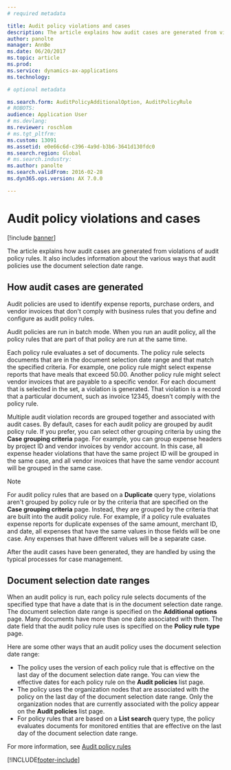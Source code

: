 ```yaml
---
# required metadata

title: Audit policy violations and cases
description: The article explains how audit cases are generated from violations of audit policy rules. It also includes information about the various ways that audit policies use the document selection date range.
author: panolte
manager: AnnBe
ms.date: 06/20/2017
ms.topic: article
ms.prod: 
ms.service: dynamics-ax-applications
ms.technology: 

# optional metadata

ms.search.form: AuditPolicyAdditionalOption, AuditPolicyRule
# ROBOTS: 
audience: Application User
# ms.devlang: 
ms.reviewer: roschlom
# ms.tgt_pltfrm: 
ms.custom: 13091
ms.assetid: e0e66c6d-c396-4a9d-b3b6-3641d130fdc0
ms.search.region: Global
# ms.search.industry: 
ms.author: panolte
ms.search.validFrom: 2016-02-28
ms.dyn365.ops.version: AX 7.0.0

---
```


# Audit policy violations and cases

[!include [banner](../includes/banner.md)]

The article explains how audit cases are generated from violations of audit policy rules. It also includes information about the various ways that audit policies use the document selection date range.

How audit cases are generated
-----------------------------

Audit policies are used to identify expense reports, purchase orders, and vendor invoices that don't comply with business rules that you define and configure as audit policy rules. 

Audit policies are run in batch mode. When you run an audit policy, all the policy rules that are part of that policy are run at the same time.

Each policy rule evaluates a set of documents. The policy rule selects documents that are in the document selection date range and that match the specified criteria. For example, one policy rule might select expense reports that have meals that exceed 50.00. Another policy rule might select vendor invoices that are payable to a specific vendor. For each document that is selected in the set, a violation is generated. That violation is a record that a particular document, such as invoice 12345, doesn't comply with the policy rule. 

Multiple audit violation records are grouped together and associated with audit cases. By default, cases for each audit policy are grouped by audit policy rule. If you prefer, you can select other grouping criteria by using the **Case grouping criteria** page. For example, you can group expense headers by project ID and vendor invoices by vendor account. In this case, all expense header violations that have the same project ID will be grouped in the same case, and all vendor invoices that have the same vendor account will be grouped in the same case. 

> [!NOTE]
> For audit policy rules that are based on a **Duplicate** query type, violations aren't grouped by policy rule or by the criteria that are specified on the **Case grouping criteria** page. Instead, they are grouped by the criteria that are built into the audit policy rule. For example, if a policy rule evaluates expense reports for duplicate expenses of the same amount, merchant ID, and date, all expenses that have the same values in those fields will be one case. Any expenses that have different values will be a separate case.

After the audit cases have been generated, they are handled by using the typical processes for case management.

## Document selection date ranges
When an audit policy is run, each policy rule selects documents of the specified type that have a date that is in the document selection date range. The document selection date range is specified on the **Additional options** page. Many documents have more than one date associated with them. The date field that the audit policy rule uses is specified on the **Policy rule type** page.

Here are some other ways that an audit policy uses the document selection date range:

-   The policy uses the version of each policy rule that is effective on the last day of the document selection date range. You can view the effective dates for each policy rule on the **Audit policies** list page.
-   The policy uses the organization nodes that are associated with the policy on the last day of the document selection date range. Only the organization nodes that are currently associated with the policy appear on the **Audit policies** list page.
-   For policy rules that are based on a **List search** query type, the policy evaluates documents for monitored entities that are effective on the last day of the document selection date range.


For more information, see [Audit policy rules](audit-policy-rules.md)





[!INCLUDE[footer-include](../../includes/footer-banner.md)]